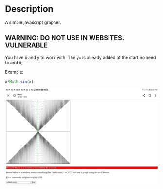 # Description 
A simple javascript grapher. 

## WARNING: DO NOT USE IN WEBSITES. VULNERABLE 

You have x and y to work with. The `y=` is already added at the start no need to add it; 

Example:
```js
x*Math.sin(x)
```

![MathSinXTimesX](pics/Screenshot_20240223-152004.jpg)
